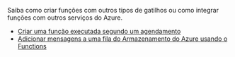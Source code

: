 Saiba como criar funções com outros tipos de gatilhos ou como integrar funções com outros serviços do Azure.

+ [Criar uma função executada segundo um agendamento](../articles/azure-functions/functions-create-scheduled-function.md) 
+ [Adicionar mensagens a uma fila do Armazenamento do Azure usando o Functions](../articles/azure-functions/functions-integrate-storage-queue-output-binding.md)
